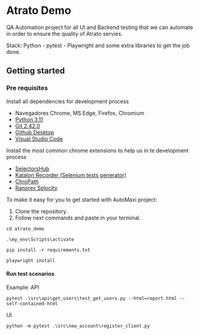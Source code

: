 # Atrato Demo

QA Automation project for all UI and Backend testing that we can automate in order to ensure the quality of Atrato servies.

Stack: Python - pytest - Playwright and some extra libraries to get the job done.

## Getting started

### Pre requisites
Install all dependencies for development process
- Navegadores Chrome, MS Edge, Firefox, Chromium
- [Python 3.11](https://apps.microsoft.com/store/detail/python-311/9NRWMJP3717K)
- [Git 2.42.0](https://git-scm.com/download/win)
- [Github Desktop](https://desktop.github.com/)
- [Visual Studio Code](https://code.visualstudio.com/)

Install the most common chrome extensions to help us in te development process
- [SelectorsHub](https://chrome.google.com/webstore/detail/selectorshub/ndgimibanhlabgdgjcpbbndiehljcpfh)
- [Katalon Recorder (Selenium tests generator)](https://chrome.google.com/webstore/detail/katalon-recorder-selenium/ljdobmomdgdljniojadhoplhkpialdid)
- [ChroPath](https://chrome.google.com/webstore/detail/chropath/ljngjbnaijcbncmcnjfhigebomdlkcjo)
- [Ranorex Selocity](https://chrome.google.com/webstore/detail/ranorex-selocity/ocgghcnnjekfpbmafindjmijdpopafoe)

To make it easy for you to get started with AutoMaxi project:

1. Clone the repository.
2. Follow next commands and paste in your terminal.
```
cd atrato_demo

.\my_env\Scripts\activate

pip install -r requirements.txt

playwright install
```

#### Run test scenarios

Example:
API
```
pytest .\src\api\get_users\test_get_users.py --html=report.html --self-contained-html
```

UI
```
python -m pytest .\src\new_account\register_client.py
```

